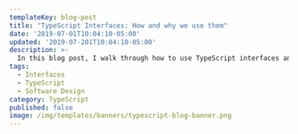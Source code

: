 ```yaml
---
templateKey: blog-post
title: "TypeScript Interfaces: How and why we use them"
date: '2019-07-01T10:04:10-05:00'
updated: '2019-07-201T10:04:10-05:00'
description: >-
  In this blog post, I walk through how to use TypeScript interfaces and why they're a good idea to use in software design.
tags:
  - Interfaces
  - TypeScript
  - Software Design
category: TypeScript
published: false
image: /img/templates/banners/typescript-blog-banner.png
---
```


